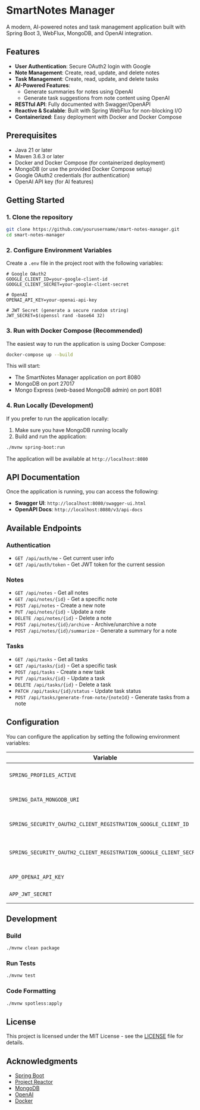 # SmartNotes Manager

A modern, AI-powered notes and task management application built with Spring Boot 3, WebFlux, MongoDB, and OpenAI integration.

## Features

- **User Authentication**: Secure OAuth2 login with Google
- **Note Management**: Create, read, update, and delete notes
- **Task Management**: Create, read, update, and delete tasks
- **AI-Powered Features**:
    - Generate summaries for notes using OpenAI
    - Generate task suggestions from note content using OpenAI
- **RESTful API**: Fully documented with Swagger/OpenAPI
- **Reactive & Scalable**: Built with Spring WebFlux for non-blocking I/O
- **Containerized**: Easy deployment with Docker and Docker Compose

## Prerequisites

- Java 21 or later
- Maven 3.6.3 or later
- Docker and Docker Compose (for containerized deployment)
- MongoDB (or use the provided Docker Compose setup)
- Google OAuth2 credentials (for authentication)
- OpenAI API key (for AI features)

## Getting Started

### 1. Clone the repository

```bash
git clone https://github.com/yourusername/smart-notes-manager.git
cd smart-notes-manager
```

### 2. Configure Environment Variables

Create a `.env` file in the project root with the following variables:

```env
# Google OAuth2
GOOGLE_CLIENT_ID=your-google-client-id
GOOGLE_CLIENT_SECRET=your-google-client-secret

# OpenAI
OPENAI_API_KEY=your-openai-api-key

# JWT Secret (generate a secure random string)
JWT_SECRET=$(openssl rand -base64 32)
```

### 3. Run with Docker Compose (Recommended)

The easiest way to run the application is using Docker Compose:

```bash
docker-compose up --build
```

This will start:
- The SmartNotes Manager application on port 8080
- MongoDB on port 27017
- Mongo Express (web-based MongoDB admin) on port 8081

### 4. Run Locally (Development)

If you prefer to run the application locally:

1. Make sure you have MongoDB running locally
2. Build and run the application:

```bash
./mvnw spring-boot:run
```

The application will be available at `http://localhost:8080`

## API Documentation

Once the application is running, you can access the following:

- **Swagger UI**: `http://localhost:8080/swagger-ui.html`
- **OpenAPI Docs**: `http://localhost:8080/v3/api-docs`

## Available Endpoints

### Authentication

- `GET /api/auth/me` - Get current user info
- `GET /api/auth/token` - Get JWT token for the current session

### Notes

- `GET /api/notes` - Get all notes
- `GET /api/notes/{id}` - Get a specific note
- `POST /api/notes` - Create a new note
- `PUT /api/notes/{id}` - Update a note
- `DELETE /api/notes/{id}` - Delete a note
- `POST /api/notes/{id}/archive` - Archive/unarchive a note
- `POST /api/notes/{id}/summarize` - Generate a summary for a note

### Tasks

- `GET /api/tasks` - Get all tasks
- `GET /api/tasks/{id}` - Get a specific task
- `POST /api/tasks` - Create a new task
- `PUT /api/tasks/{id}` - Update a task
- `DELETE /api/tasks/{id}` - Delete a task
- `PATCH /api/tasks/{id}/status` - Update task status
- `POST /api/tasks/generate-from-note/{noteId}` - Generate tasks from a note

## Configuration

You can configure the application by setting the following environment variables:

| Variable | Description | Default |
|----------|-------------|---------|
| `SPRING_PROFILES_ACTIVE` | Active Spring profile | `dev` |
| `SPRING_DATA_MONGODB_URI` | MongoDB connection string | `mongodb://localhost:27017/smartnotes` |
| `SPRING_SECURITY_OAUTH2_CLIENT_REGISTRATION_GOOGLE_CLIENT_ID` | Google OAuth2 client ID | - |
| `SPRING_SECURITY_OAUTH2_CLIENT_REGISTRATION_GOOGLE_CLIENT_SECRET` | Google OAuth2 client secret | - |
| `APP_OPENAI_API_KEY` | OpenAI API key | - |
| `APP_JWT_SECRET` | JWT signing key | Randomly generated |

## Development

### Build

```bash
./mvnw clean package
```

### Run Tests

```bash
./mvnw test
```

### Code Formatting

```bash
./mvnw spotless:apply
```

## License

This project is licensed under the MIT License - see the [LICENSE](LICENSE) file for details.

## Acknowledgments

- [Spring Boot](https://spring.io/projects/spring-boot)
- [Project Reactor](https://projectreactor.io/)
- [MongoDB](https://www.mongodb.com/)
- [OpenAI](https://openai.com/)
- [Docker](https://www.docker.com/)
